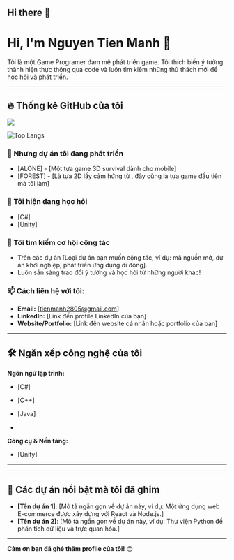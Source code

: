 ## Hi there 👋

<!--
**nguyentienmanh28052005/nguyentienmanh28052005** is a ✨ _special_ ✨ repository because its `README.md` (this file) appears on your GitHub profile.

Here are some ideas to get you started:

- 🔭 I’m currently working on ...
- 🌱 I’m currently learning ...
- 👯 I’m looking to collaborate on ...
- 🤔 I’m looking for help with ...
- 💬 Ask me about ...
- 📫 How to reach me: ...
- 😄 Pronouns: ...
- ⚡ Fun fact: ...
-->
# Hi, I'm Nguyen Tien Manh 👋

<!-- Giới thiệu ngắn gọn về bản thân bạn -->
Tôi là một Game Programer đam mê phát triển game. Tôi thích biến ý tưởng thành hiện thực thông qua code và luôn tìm kiếm những thử thách mới để học hỏi và phát triển.

---

## 🔥 Thống kê GitHub của tôi

<!-- Bạn có thể thêm các widget thống kê GitHub để làm profile sinh động hơn. -->
<!-- Để lấy các thẻ này, bạn có thể sử dụng GitHub Readme Stats: https://github.com/anuraghazra/github-readme-stats -->
<!-- Ví dụ: -->
<picture>
  <source
    srcset="https://github-readme-stats.vercel.app/api?username=anuraghazra&show_icons=true&theme=dark"
    media="(prefers-color-scheme: dark)"
  />
  <source
    srcset="https://github-readme-stats.vercel.app/api?username=anuraghazra&show_icons=true"
    media="(prefers-color-scheme: light), (prefers-color-scheme: no-preference)"
  />
  <img src="https://github-readme-stats.vercel.app/api?username=anuraghazra&show_icons=true" />
</picture>

![Top Langs](https://github-readme-stats.vercel.app/api/top-langs/?username=anuraghazra&hide_progress=true)

### 🔭 Nhưng dự án tôi đang phát triển
- [ALONE] - [Một tựa game 3D survival dành cho mobile]
- [FOREST] - [Là tựa 2D lấy cảm hứng từ , đây cũng là tựa game đầu tiên mà tôi làm]
<!-- Thêm nhiều dòng nếu cần -->

### 🌱 Tôi hiện đang học hỏi
- [C#]
- [Unity]
<!-- Thêm nhiều dòng nếu cần -->

### 👯 Tôi tìm kiếm cơ hội cộng tác
- Trên các dự án [Loại dự án bạn muốn cộng tác, ví dụ: mã nguồn mở, dự án khởi nghiệp, phát triển ứng dụng di động].
- Luôn sẵn sàng trao đổi ý tưởng và học hỏi từ những người khác!

### 📫 Cách liên hệ với tôi:
- **Email:** [tienmanh2805@gmail.com]
- **LinkedIn:** [Link đến profile LinkedIn của bạn]
- **Website/Portfolio:** [Link đến website cá nhân hoặc portfolio của bạn]
<!-- Thêm các liên kết khác nếu có, ví dụ: Twitter, Dev.to -->

---

## 🛠️ Ngăn xếp công nghệ của tôi

<!-- Bạn có thể sử dụng các huy hiệu (badges) để hiển thị công nghệ của mình. Truy cập shields.io để tìm kiếm các huy hiệu. -->
<!-- Ví dụ: -->
**Ngôn ngữ lập trình:**
- [C#]
- [C++]
- [Java]

- 
**Công cụ & Nền tảng:**
- [Unity]

---



---

## 🚀 Các dự án nổi bật mà tôi đã ghim

<!-- Đây là nơi bạn có thể mô tả chi tiết hơn về các dự án đã ghim của mình (nếu bạn muốn), hoặc đơn giản là để trống phần này vì GitHub đã hiển thị các dự án ghim ở dưới. -->
<!-- Ví dụ: -->
- **[Tên dự án 1]**: [Mô tả ngắn gọn về dự án này, ví dụ: Một ứng dụng web E-commerce được xây dựng với React và Node.js.]
- **[Tên dự án 2]**: [Mô tả ngắn gọn về dự án này, ví dụ: Thư viện Python để phân tích dữ liệu và trực quan hóa.]

---

**Cảm ơn bạn đã ghé thăm profile của tôi!** 😊
